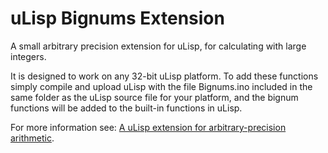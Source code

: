 # uLisp Bignums Extension
A small arbitrary precision extension for uLisp, for calculating with large integers.

It is designed to work on any 32-bit uLisp platform. To add these functions simply compile and upload uLisp with the file Bignums.ino included in the same folder as the uLisp source file for your platform, and the bignum functions will be added to the built-in functions in uLisp.

For more information see: [A uLisp extension for arbitrary-precision arithmetic](http://forum.ulisp.com/t/a-ulisp-extension-for-arbitrary-precision-arithmetic/1183).

